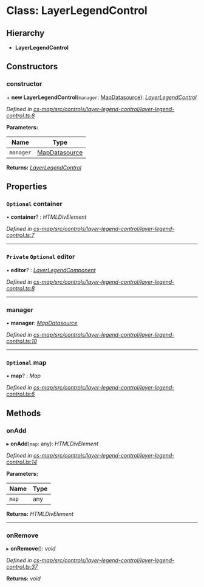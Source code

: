 # Class: LayerLegendControl

## Hierarchy

* **LayerLegendControl**

## Constructors

###  constructor

\+ **new LayerLegendControl**(`manager`: [MapDatasource](_cs_map_src_datasources_map_datasource_.mapdatasource.md)): *[LayerLegendControl](_cs_map_src_controls_layer_legend_control_layer_legend_control_.layerlegendcontrol.md)*

*Defined in [cs-map/src/controls/layer-legend-control/layer-legend-control.ts:8](https://github.com/RichardHovenkamp/csnext/blob/c891e154/packages/cs-map/src/controls/layer-legend-control/layer-legend-control.ts#L8)*

**Parameters:**

Name | Type |
------ | ------ |
`manager` | [MapDatasource](_cs_map_src_datasources_map_datasource_.mapdatasource.md) |

**Returns:** *[LayerLegendControl](_cs_map_src_controls_layer_legend_control_layer_legend_control_.layerlegendcontrol.md)*

## Properties

### `Optional` container

• **container**? : *HTMLDivElement*

*Defined in [cs-map/src/controls/layer-legend-control/layer-legend-control.ts:7](https://github.com/RichardHovenkamp/csnext/blob/c891e154/packages/cs-map/src/controls/layer-legend-control/layer-legend-control.ts#L7)*

___

### `Private` `Optional` editor

• **editor**? : *[LayerLegendComponent](_cs_map_src_controls_layer_legend_control_layer_legend_component_.layerlegendcomponent.md)*

*Defined in [cs-map/src/controls/layer-legend-control/layer-legend-control.ts:8](https://github.com/RichardHovenkamp/csnext/blob/c891e154/packages/cs-map/src/controls/layer-legend-control/layer-legend-control.ts#L8)*

___

###  manager

• **manager**: *[MapDatasource](_cs_map_src_datasources_map_datasource_.mapdatasource.md)*

*Defined in [cs-map/src/controls/layer-legend-control/layer-legend-control.ts:10](https://github.com/RichardHovenkamp/csnext/blob/c891e154/packages/cs-map/src/controls/layer-legend-control/layer-legend-control.ts#L10)*

___

### `Optional` map

• **map**? : *Map*

*Defined in [cs-map/src/controls/layer-legend-control/layer-legend-control.ts:6](https://github.com/RichardHovenkamp/csnext/blob/c891e154/packages/cs-map/src/controls/layer-legend-control/layer-legend-control.ts#L6)*

## Methods

###  onAdd

▸ **onAdd**(`map`: any): *HTMLDivElement*

*Defined in [cs-map/src/controls/layer-legend-control/layer-legend-control.ts:14](https://github.com/RichardHovenkamp/csnext/blob/c891e154/packages/cs-map/src/controls/layer-legend-control/layer-legend-control.ts#L14)*

**Parameters:**

Name | Type |
------ | ------ |
`map` | any |

**Returns:** *HTMLDivElement*

___

###  onRemove

▸ **onRemove**(): *void*

*Defined in [cs-map/src/controls/layer-legend-control/layer-legend-control.ts:37](https://github.com/RichardHovenkamp/csnext/blob/c891e154/packages/cs-map/src/controls/layer-legend-control/layer-legend-control.ts#L37)*

**Returns:** *void*
